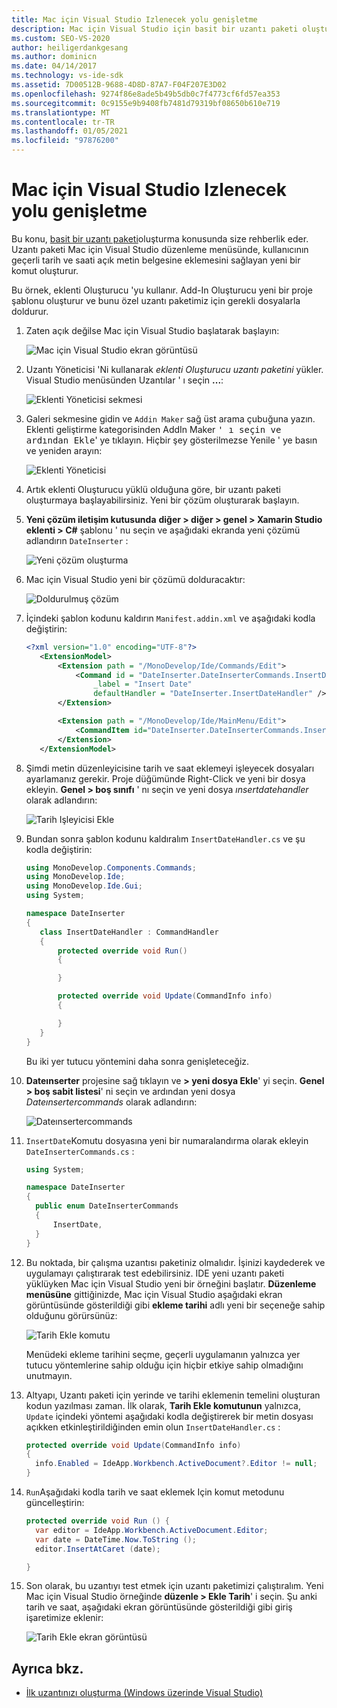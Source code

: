 ```yaml
---
title: Mac için Visual Studio Izlenecek yolu genişletme
description: Mac için Visual Studio için basit bir uzantı paketi oluşturmayı öğrenin ve bu, düzenleme menüsünde Yeni bir komut oluşturur.
ms.custom: SEO-VS-2020
author: heiligerdankgesang
ms.author: dominicn
ms.date: 04/14/2017
ms.technology: vs-ide-sdk
ms.assetid: 7D00512B-9688-4D8D-87A7-F04F207E3D02
ms.openlocfilehash: 9274f86e8ade5b49b5db0c7f4773cf6fd57ea353
ms.sourcegitcommit: 0c9155e9b9408fb7481d79319bf08650b610e719
ms.translationtype: MT
ms.contentlocale: tr-TR
ms.lasthandoff: 01/05/2021
ms.locfileid: "97876200"
---
```

# <a name="extending-visual-studio-for-mac-walkthrough"></a>Mac için Visual Studio Izlenecek yolu genişletme

Bu konu, [basit bir uzantı paketi](https://github.com/mjh4/AddIns/tree/master/DateInserter)oluşturma konusunda size rehberlik eder. Uzantı paketi Mac için Visual Studio düzenleme menüsünde, kullanıcının geçerli tarih ve saati açık metin belgesine eklemesini sağlayan yeni bir komut oluşturur.

Bu örnek, eklenti Oluşturucu 'yu kullanır. Add-In Oluşturucu yeni bir proje şablonu oluşturur ve bunu özel uzantı paketimiz için gerekli dosyalarla doldurur.

1. Zaten açık değilse Mac için Visual Studio başlatarak başlayın:

   ![Mac için Visual Studio ekran görüntüsü](media/extending-visual-studio-mac-addin3.png)

2. Uzantı Yöneticisi 'Ni kullanarak _eklenti Oluşturucu uzantı paketini_ yükler. Visual Studio menüsünden Uzantılar ' ı seçin **...**:

   ![Eklenti Yöneticisi sekmesi](media/extending-visual-studio-mac-addin4.png)

3. Galeri sekmesine gidin ve `Addin Maker` sağ üst arama çubuğuna yazın. Eklenti geliştirme kategorisinden AddIn Maker <kbd>' ı seçin ve ardından Ekle</kbd>' ye tıklayın. Hiçbir şey gösterilmezse Yenile ' ye basın ve yeniden arayın:

   ![Eklenti Yöneticisi](media/extending-visual-studio-mac-addin5.png)

4. Artık eklenti Oluşturucu yüklü olduğuna göre, bir uzantı paketi oluşturmaya başlayabilirsiniz. Yeni bir çözüm oluşturarak başlayın.

5. **Yeni çözüm iletişim kutusunda** **diğer > diğer > genel > Xamarin Studio eklenti > C#** şablonu ' nu seçin ve aşağıdaki ekranda yeni çözümü adlandırın `DateInserter` :

   ![Yeni çözüm oluşturma](media/extending-visual-studio-mac-addin7New.png)

6. Mac için Visual Studio yeni bir çözümü dolduracaktır:

   ![Doldurulmuş çözüm](media/extending-visual-studio-mac-addin8.png)

7. İçindeki şablon kodunu kaldırın `Manifest.addin.xml` ve aşağıdaki kodla değiştirin:

   ```xml
   <?xml version="1.0" encoding="UTF-8"?>
      <ExtensionModel>
          <Extension path = "/MonoDevelop/Ide/Commands/Edit">
              <Command id = "DateInserter.DateInserterCommands.InsertDate"
                  _label = "Insert Date"
                  defaultHandler = "DateInserter.InsertDateHandler" />
          </Extension>

          <Extension path = "/MonoDevelop/Ide/MainMenu/Edit">
              <CommandItem id="DateInserter.DateInserterCommands.InsertDate" />
          </Extension>
      </ExtensionModel>
   ```

8. Şimdi metin düzenleyicisine tarih ve saat eklemeyi işleyecek dosyaları ayarlamanız gerekir. Proje düğümünde Right-Click ve yeni bir dosya ekleyin. **Genel > boş sınıfı** ' nı seçin ve yeni dosya *ınsertdatehandler* olarak adlandırın:

   ![Tarih Işleyicisi Ekle](media/extending-visual-studio-mac-addin9.png)

9. Bundan sonra şablon kodunu kaldıralım `InsertDateHandler.cs` ve şu kodla değiştirin:

   ```cs
   using MonoDevelop.Components.Commands;
   using MonoDevelop.Ide;
   using MonoDevelop.Ide.Gui;
   using System;

   namespace DateInserter
   {
      class InsertDateHandler : CommandHandler
      {
          protected override void Run()
          {

          }

          protected override void Update(CommandInfo info)
          {

          }
      }
   }
   ```

   Bu iki yer tutucu yöntemini daha sonra genişleteceğiz.

10. **Dateınserter** projesine sağ tıklayın ve **> yeni dosya Ekle**' yi seçin. **Genel > boş sabit listesi**' ni seçin ve ardından yeni dosya *Dateınsertercommands* olarak adlandırın:

    ![Dateınsertercommands](media/extending-visual-studio-mac-addin10.png)

11. `InsertDate`Komutu dosyasına yeni bir numaralandırma olarak ekleyin `DateInserterCommands.cs` :

    ``` cs
    using System;

    namespace DateInserter
    {
      public enum DateInserterCommands
      {
          InsertDate,
      }
    }
    ```

12. Bu noktada, bir çalışma uzantısı paketiniz olmalıdır. İşinizi kaydederek ve uygulamayı çalıştırarak test edebilirsiniz. IDE yeni uzantı paketi yüklüyken Mac için Visual Studio yeni bir örneğini başlatır. **Düzenleme menüsüne** gittiğinizde, Mac için Visual Studio aşağıdaki ekran görüntüsünde gösterildiği gibi **ekleme tarihi** adlı yeni bir seçeneğe sahip olduğunu görürsünüz:

    ![Tarih Ekle komutu](media/extending-visual-studio-mac-addin11.png)

    Menüdeki ekleme tarihini seçme, geçerli uygulamanın yalnızca yer tutucu yöntemlerine sahip olduğu için hiçbir etkiye sahip olmadığını unutmayın.

13. Altyapı, Uzantı paketi için yerinde ve tarihi eklemenin temelini oluşturan kodun yazılması zaman. İlk olarak, **Tarih Ekle komutunun** yalnızca, `Update` içindeki yöntemi aşağıdaki kodla değiştirerek bir metin dosyası açıkken etkinleştirildiğinden emin olun `InsertDateHandler.cs` :

    ```cs
    protected override void Update(CommandInfo info)
    {
      info.Enabled = IdeApp.Workbench.ActiveDocument?.Editor != null;
    }
    ```

14. `Run`Aşağıdaki kodla tarih ve saat eklemek Için komut metodunu güncelleştirin:

    ``` cs
    protected override void Run () {
      var editor = IdeApp.Workbench.ActiveDocument.Editor;
      var date = DateTime.Now.ToString ();
      editor.InsertAtCaret (date);

    }
    ```

15. Son olarak, bu uzantıyı test etmek için uzantı paketimizi çalıştıralım. Yeni Mac için Visual Studio örneğinde **düzenle > Ekle Tarih**' i seçin. Şu anki tarih ve saat, aşağıdaki ekran görüntüsünde gösterildiği gibi giriş işaretimize eklenir:

    ![Tarih Ekle ekran görüntüsü](media/extending-visual-studio-mac-addin12.png)

## <a name="see-also"></a>Ayrıca bkz.

- [İlk uzantınızı oluşturma (Windows üzerinde Visual Studio)](/visualstudio/extensibility/extensibility-hello-world)